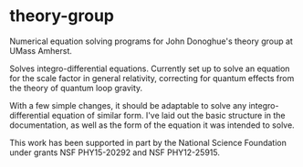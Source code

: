 # theory-group
Numerical equation solving programs for John Donoghue's theory group at UMass Amherst. 

Solves integro-differential equations. Currently set up to solve an equation for the scale factor in general relativity, correcting for quantum effects from the theory of quantum loop gravity.

With a few simple changes, it should be adaptable to solve any integro-differential equation of similar form. I've laid out the basic structure in the documentation, as well as the form of the equation it was intended to solve. 

This work has been supported in part by the National Science Foundation under grants NSF PHY15-20292 and NSF PHY12-25915. 
